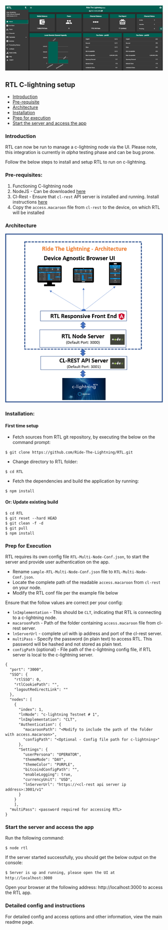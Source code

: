 ![](../screenshots/RTL-CLT-Home.png)

## RTL C-lightning setup

* [Introduction](#intro)
* [Pre-requisite](#prereq)
* [Architecture](#arch)
* [Installation](#install)
* [Prep for execution](#prep)
* [Start the server and access the app](#start)

### <a name="intro"></a>Introduction
RTL can now be run to manage a c-lightning node via the UI.
Please note, this integration is currently in *alpha* testing phase and can be bug prone.

Follow the below steps to install and setup RTL to run on c-lightning.

### <a name="prereq"></a>Pre-requisites:
1. Functioning C-lightning node
2. NodeJS - Can be downloaded [here](https://nodejs.org/en/download)
3. Cl-Rest - Ensure that `cl-rest` API server is installed and running. Install instructions [here](https://github.com/Ride-The-Lightning/c-lightning-REST)
4. Copy the `access.macaroon` file from `cl-rest` to the device, on which RTL will be installed

### <a name="arch"></a>Architecture
![](../screenshots/RTL-C-lightning-Arch.png)

### <a name="install"></a>Installation:
#### First time setup
* Fetch sources from RTL git repository, by executing the below on the command prompt:

`$ git clone https://github.com/Ride-The-Lightning/RTL.git`
* Change directory to RTL folder:

`$ cd RTL`
* Fetch the dependencies and build the application by running:

`$ npm install`

#### Or: Update existing build
```
$ cd RTL
$ git reset --hard HEAD
$ git clean -f -d
$ git pull
$ npm install
```
### <a name="prep"></a>Prep for Execution
RTL requires its own config file `RTL-Multi-Node-Conf.json`, to start the server and provide user authentication on the app. 
* Rename `sample-RTL-Multi-Node-Conf.json` file to `RTL-Multi-Node-Conf.json`.
* Locate the complete path of the readable `access.macaroon` from `cl-rest` on your node.
* Modify the RTL conf file per the example file below

Ensure that the follow values are correct per your config:
* `lnImplementation` - This should be `CLT`, indicating that RTL is connecting to a c-lightning node.
* `macaroonPath` - Path of the folder containing `access.macaroon` file from cl-rest server.
* `lnServerUrl` - complete url with ip address and port of the cl-rest server.
* `multiPass` - Specify the password (in plain text) to access RTL. This password will be hashed and not stored as plain text.
* `configPath` (optional) - File path of the c-lightning config file, if RTL server is local to the c-lightning server.

```
{
  "port": "3000",
  "SSO": {
    "rtlSSO": 0,
    "rtlCookiePath": "",
    "logoutRedirectLink": ""
  },
  "nodes": [
    {
      "index": 1,
      "lnNode": "c-lightning Testnet # 1",
      "lnImplementation": "CLT",
      "Authentication": {
        "macaroonPath": "<Modify to include the path of the folder with access.macaroon>",
        "configPath": "<Optional - Config file path for c-lightning>"
      },
      "Settings": {
        "userPersona": "OPERATOR",
        "themeMode": "DAY",
        "themeColor": "PURPLE",
        "bitcoindConfigPath": "",
        "enableLogging": true,
        "currencyUnit": "USD",
        "lnServerUrl": "https://<cl-rest api server ip address>:3001/v1"
      }
    }
    ],
  "multiPass": <password required for accessing RTL>
}
```
### <a name="start"></a>Start the server and access the app
Run the following command:

`$ node rtl`

If the server started successfully, you should get the below output on the console:

`$ Server is up and running, please open the UI at http://localhost:3000`

Open your browser at the following address: http://localhost:3000 to access the RTL app.

### Detailed config and instructions
For detailed config and access options and other information, view the main readme page.
